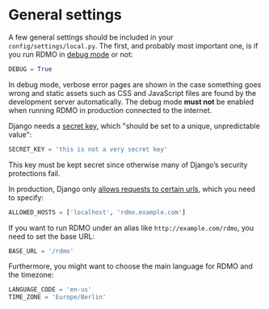 # General settings

A few general settings should be included in your `config/settings/local.py`. The first, and probably most important one, is if you run RDMO in [debug mode](https://docs.djangoproject.com/en/1.10/ref/settings/#std:setting-DEBUG) or not:

```python
DEBUG = True
```

In debug mode, verbose error pages are shown in the case something goes wrong and static assets such as CSS and JavaScript files are found by the development server automatically. The debug mode **must not** be enabled when running RDMO in production connected to the internet.

Django needs a [secret key](https://docs.djangoproject.com/en/1.10/ref/settings/#std:setting-SECRET_KEY), which "should be set to a unique, unpredictable value":

```python
SECRET_KEY = 'this is not a very secret key'
```

This key must be kept secret since otherwise many of Django’s security protections fail.

In production, Django only [allows requests to certain urls](https://docs.djangoproject.com/en/1.10/ref/settings/#allowed-hosts), which you need to specify:

```python
ALLOWED_HOSTS = ['localhost', 'rdmo.example.com']
```

If you want to run RDMO under an alias like `http://example.com/rdmo`, you need to set the base URL:

```python
BASE_URL = '/rdmo'
```

Furthermore, you might want to choose the main language for RDMO and the timezone:

```python
LANGUAGE_CODE = 'en-us'
TIME_ZONE = 'Europe/Berlin'
```
